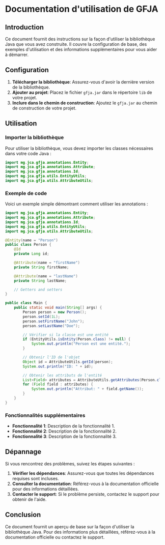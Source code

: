 # Documentation d'utilisation de GFJA

## Introduction

Ce document fournit des instructions sur la façon d'utiliser la bibliothèque Java que vous avez construite. Il couvre la configuration de base, des exemples d'utilisation et des informations supplémentaires pour vous aider à démarrer.

## Configuration

1. **Télécharger la bibliothèque**: Assurez-vous d'avoir la dernière version de la bibliothèque.
2. **Ajouter au projet**: Placez le fichier `gfja.jar` dans le répertoire `lib` de votre projet.
3. **Inclure dans le chemin de construction**: Ajoutez le `gfja.jar` au chemin de construction de votre projet.

## Utilisation

### Importer la bibliothèque

Pour utiliser la bibliothèque, vous devez importer les classes nécessaires dans votre code Java :

```java
import mg.jca.gfja.annotations.Entity;
import mg.jca.gfja.annotations.Attribute;
import mg.jca.gfja.annotations.Id;
import mg.jca.gfja.utils.EntityUtils;
import mg.jca.gfja.utils.AttributeUtils;
```

### Exemple de code

Voici un exemple simple démontrant comment utiliser les annotations :

```java
import mg.jca.gfja.annotations.Entity;
import mg.jca.gfja.annotations.Attribute;
import mg.jca.gfja.annotations.Id;
import mg.jca.gfja.utils.EntityUtils;
import mg.jca.gfja.utils.AttributeUtils;

@Entity(name = "Person")
public class Person {
    @Id
    private Long id;

    @Attribute(name = "firstName")
    private String firstName;

    @Attribute(name = "lastName")
    private String lastName;

    // Getters and setters
}

public class Main {
    public static void main(String[] args) {
        Person person = new Person();
        person.setId(1L);
        person.setFirstName("John");
        person.setLastName("Doe");

        // Vérifier si la classe est une entité
        if (EntityUtils.isEntity(Person.class) != null) {
            System.out.println("Person est une entité.");
        }

        // Obtenir l'ID de l'objet
        Object id = AttributeUtils.getId(person);
        System.out.println("ID: " + id);

        // Obtenir les attributs de l'entité
        List<Field> attributes = AttributeUtils.getAttributes(Person.class);
        for (Field field : attributes) {
            System.out.println("Attribut: " + field.getName());
        }
    }
}
```

### Fonctionnalités supplémentaires

- **Fonctionnalité 1**: Description de la fonctionnalité 1.
- **Fonctionnalité 2**: Description de la fonctionnalité 2.
- **Fonctionnalité 3**: Description de la fonctionnalité 3.

## Dépannage

Si vous rencontrez des problèmes, suivez les étapes suivantes :

1. **Vérifier les dépendances**: Assurez-vous que toutes les dépendances requises sont incluses.
2. **Consulter la documentation**: Référez-vous à la documentation officielle pour des informations détaillées.
3. **Contacter le support**: Si le problème persiste, contactez le support pour obtenir de l'aide.

## Conclusion

Ce document fournit un aperçu de base sur la façon d'utiliser la bibliothèque Java. Pour des informations plus détaillées, référez-vous à la documentation officielle ou contactez le support.